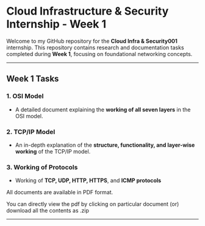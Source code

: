 # Cloud Infrastructure & Security Internship - Week 1

Welcome to my GitHub repository for the **Cloud Infra & Security001** internship. This repository contains research and documentation tasks completed during **Week 1**, focusing on foundational networking concepts.

---

## Week 1 Tasks

### 1. OSI Model
- A detailed document explaining the **working of all seven layers** in the OSI model.

### 2. TCP/IP Model
- An in-depth explanation of the **structure, functionality, and layer-wise working** of the TCP/IP model.

### 3. Working of Protocols
- Working of **TCP, UDP, HTTP, HTTPS**, and **ICMP protocols**

All documents are available in PDF format.

You can directly view the pdf by clicking on particular document (or) download all the contents as .zip

---
